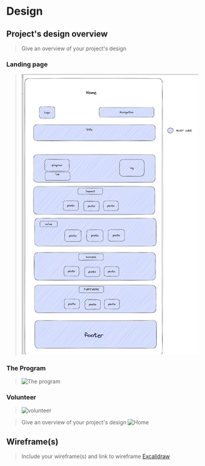 # Design

## Project's design overview


> Give an overview of your project's design

### Landing page

> ![Home](./home-design.png)

### The Program

> ![The program]()

### Volunteer

> ![volunteer](./voluntteer.png)

> Give an overview of your project's design ![Home](./design.png)


## Wireframe(s)

> Include your wireframe(s) and link to wireframe
> [Excalidraw](https://excalidraw.com/#room=61e27042cdfd7671e0a4,ior6egoRj6hUj_oQ0FFLcA)
